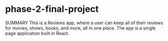 # phase-2-final-project

SUMMARY
This is a Reviews app, where a user can keep all of their reviews for movies, shows, books, and more, all in one place. The app is a single page application built in React.

